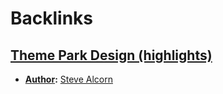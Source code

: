 
# Backlinks
## [Theme Park Design (highlights)](<Theme Park Design (highlights).md>)
- **[Author](<Author.md>):** [Steve Alcorn](<Steve Alcorn.md>)

